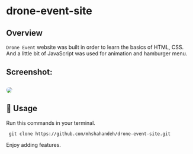 # drone-event-site
## Overview
`Drone Event` website was built in order to learn the basics of HTML, CSS. And a little bit of JavaScript was used for animation and hamburger menu.

## Screenshot:
<a href="assets/drone-event-site.png"><img style="border-radius: 10px; margin-top: 10px;" src="public/screenshots/lg-homepage.webp"></a>

## 🚀 Usage
Run this commands in your terminal.
```shell
 git clone https://github.com/mhshahandeh/drone-event-site.git
```
Enjoy adding features.
